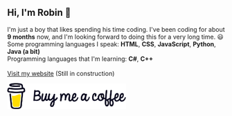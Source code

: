 ## Hi, I'm Robin 👋
I'm just a boy that likes spending his time coding. I've been coding for about **9 months** now, and I'm looking forward to doing this for a very long time. 😃\
Some programming languages I speak: **HTML**, **CSS**, **JavaScript**, **Python**, **Java (a bit)**\
Programming languages that I'm learning: **C#**, **C++**\
\
[Visit my website](https://robincunningham2.github.io) (Still in construction)

<a href="https://www.buymeacoffee.com/robincunningham">
  <img height="60" src="BMC logo+wordmark - Black.png">
 </a>
